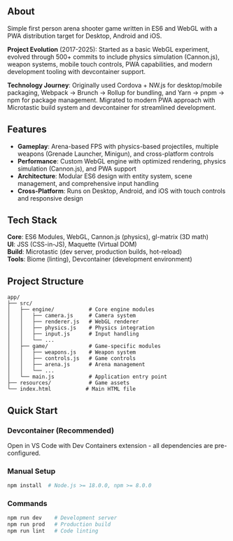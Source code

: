 ## About

Simple first person arena shooter game written in ES6 and WebGL with a PWA distribution target for Desktop, Android and iOS.

**Project Evolution** (2017-2025): Started as a basic WebGL experiment, evolved through 500+ commits to include physics simulation (Cannon.js), weapon systems, mobile touch controls, PWA capabilities, and modern development tooling with devcontainer support.

**Technology Journey**: Originally used Cordova + NW.js for desktop/mobile packaging, Webpack → Brunch → Rollup for bundling, and Yarn → pnpm → npm for package management. Migrated to modern PWA approach with Microtastic build system and devcontainer for streamlined development.

## Features

- **Gameplay**: Arena-based FPS with physics-based projectiles, multiple weapons (Grenade Launcher, Minigun), and cross-platform controls
- **Performance**: Custom WebGL engine with optimized rendering, physics simulation (Cannon.js), and PWA support
- **Architecture**: Modular ES6 design with entity system, scene management, and comprehensive input handling
- **Cross-Platform**: Runs on Desktop, Android, and iOS with touch controls and responsive design

## Tech Stack

**Core**: ES6 Modules, WebGL, Cannon.js (physics), gl-matrix (3D math)  
**UI**: JSS (CSS-in-JS), Maquette (Virtual DOM)  
**Build**: Microtastic (dev server, production builds, hot-reload)  
**Tools**: Biome (linting), Devcontainer (development environment)

## Project Structure

```
app/
├── src/
│   ├── engine/           # Core engine modules
│   │   ├── camera.js     # Camera system
│   │   ├── renderer.js   # WebGL renderer
│   │   ├── physics.js    # Physics integration
│   │   ├── input.js      # Input handling
│   │   └── ...
│   ├── game/             # Game-specific modules
│   │   ├── weapons.js    # Weapon system
│   │   ├── controls.js   # Game controls
│   │   ├── arena.js      # Arena management
│   │   └── ...
│   └── main.js           # Application entry point
├── resources/            # Game assets
└── index.html           # Main HTML file
```

## Quick Start

### Devcontainer (Recommended)
Open in VS Code with Dev Containers extension - all dependencies are pre-configured.

### Manual Setup
```bash
npm install  # Node.js >= 18.0.0, npm >= 8.0.0
```

### Commands
```bash
npm run dev    # Development server
npm run prod   # Production build  
npm run lint   # Code linting
```
